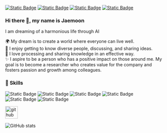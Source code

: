 
<a href="https://woans0104.tistory.com/">![Static Badge](https://img.shields.io/badge/blog-%3C%23FF4785%3E?style=flat&logo=tistory&logoColor=white&color=%23FF4785&link=https%3A%2F%2Fwoans0104.tistory.com%2F)</a>
 <a href="mailto:woans0104@gmail.com">![Static Badge](https://img.shields.io/badge/woans0104%40gmail.com-%3C%23FF4785%3E?style=flat&logo=gmail&logoColor=white&color=%23EA4335&link=woans0104%40gmail.com)</a>
<a href="https://www.linkedin.com/in/woans0104/">![Static Badge](https://img.shields.io/badge/woans0104-%3C%23FF4785%3E?style=flat&logo=linkedin&logoColor=white&color=%230A66C2&link=https%3A%2F%2Fwoans0104.tistory.com%2F)</a>
<a href="https://woans0104.notion.site/dcf5e2b9662b4b4f80694700717b32b2?pvs=4">![Static Badge](https://img.shields.io/badge/portfolio-%3C%2300000%3E?style=flat&logo=notion&logoColor=white&color=%23000000&link=https%3A%2F%2Fwoans0104.tistory.com%2F)</a>



### Hi there 👋, my name is Jaemoon 
I am dreaming of a harmonious life through AI

🌍 My dream is to create a world where everyone can live well.   
💬 I enjoy getting to know diverse people, discussing, and sharing ideas.   
🤔 I love processing and sharing knowledge in an effective way.   
✨ I aspire to be a person who has a positive impact on those around me. My goal is to become a researcher who creates value for the company and fosters passion and growth among colleagues.   


### 💪 Skills
![Static Badge](https://img.shields.io/badge/python-%3C%3E?style=flat&logo=python&logoColor=white&color=%233776AB)
![Static Badge](https://img.shields.io/badge/pytorch-%3C%3E?style=flat&logo=pytorch&logoColor=white&color=%23EE4C2C)
![Static Badge](https://img.shields.io/badge/docker-%3C%3E?style=flat&logo=docker&logoColor=white&color=%232496ED)
![Static Badge](https://img.shields.io/badge/git-%3C%3E?style=flat&logo=git&logoColor=white&color=%23F05032)
![Static Badge](https://img.shields.io/badge/github-%3C%3E?style=flat&logo=github&logoColor=white&color=%23181717)
![Static Badge](https://img.shields.io/badge/Linux-%3C%3E?style=flat&logo=Linux&logoColor=black&color=%23FCC624)





[<img src='https://cdn.jsdelivr.net/npm/simple-icons@3.0.1/icons/github.svg' alt='github' height='40'>](https://github.com/woans0104)  

![GitHub stats](https://github-readme-stats.vercel.app/api?username=woans0104&show_icons=true)  

